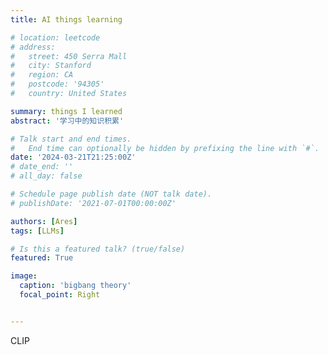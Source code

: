 ```yaml
---
title: AI things learning

# location: leetcode
# address:
#   street: 450 Serra Mall
#   city: Stanford
#   region: CA
#   postcode: '94305'
#   country: United States

summary: things I learned
abstract: '学习中的知识积累'

# Talk start and end times.
#   End time can optionally be hidden by prefixing the line with `#`.
date: '2024-03-21T21:25:00Z'
# date_end: ''
# all_day: false

# Schedule page publish date (NOT talk date).
# publishDate: '2021-07-01T00:00:00Z'

authors: [Ares]
tags: [LLMs]

# Is this a featured talk? (true/false)
featured: True

image:
  caption: 'bigbang theory'
  focal_point: Right


---
```


CLIP